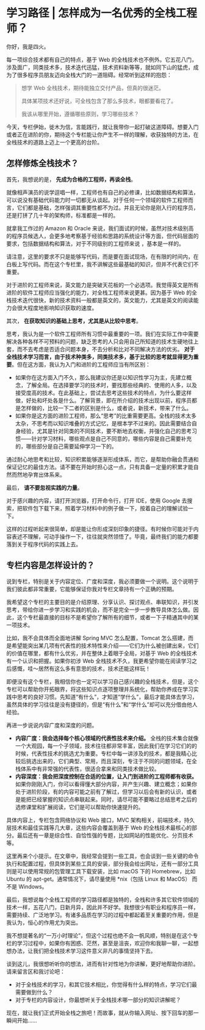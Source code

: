 # 学习路径 | 怎样成为一名优秀的全栈工程师？
你好，我是四火。

每一项综合技术都有自己的特点，基于 Web 的全栈技术也不例外。它五花八门，涉及面广，同类技术多，技术迭代迅猛，技术资料新等等，就如同下山的猛虎，成为了很多程序员朋友迈向全栈大门的一道阻碍。经常听到这样的抱怨：

> 想学 Web 全栈技术，期待能独立交付产品，但真的很迷茫。
>
> 具体某项技术还好说，可全栈包含了那么多技术，眼都要看花了。
>
> 我该从哪里开始，遵循哪些原则，学习哪些技术？

今天，专栏伊始，徙木为信，言能践行，就让我带你一起打破这道障碍。想要入门或者正在进阶的你，期待这个专栏能让你产生不一样的理解，收获独特的方法，在全栈技术的道路上迈上一个更高的台阶。

## 怎样修炼全栈技术？

首先，我想说的是， **先成为合格的工程师，再谈全栈**。

就像相声演员的说学逗唱一样，工程师也有自己的必修课，比如数据结构和算法，可以说没有基础代码能力时一切都无从谈起。对于任何一个领域的软件工程师而言，它们都是基础，怎样强调其重要性都不为过。并且无论你是刚入行的程序员，还是打拼了几十年的架构师，标准都是一样的。

就拿我工作过的 Amazon 和 Oracle 来说，我们面试的时候，虽然对技术级别高的程序员候选人，会更多地考察基于经验和思路的系统设计等方面，但代码层面的要求，包括数据结构和算法，对于不同级别的工程师来说 ，基本是一样的。

请注意，这里的要求不只是能够写代码，而是要在面试现场，在有限的时间内，在白板上写代码。而在这个专栏里，我不讲解这些最基础的知识，但并不代表它们不重要。

对于进阶的工程师来说，英文能力是突破天花板的一个必选项。我觉得英文是所有进阶的软件工程师应当强化的能力，对全栈工程师来说更甚。因为基于 Web 的全栈技术迭代很快，新的技术资料一般都是英文的，英文能力，尤其是英文的阅读能力会很大程度地影响知识获取的速度。

其次， **在获取知识的基础上思考，尤其是从比较中思考**。

思考，我认为是一个软件工程师所有习惯中最重要的一项。我们在实际工作中需要解决各种各样不可预料的问题，缺乏思考的人只会用自己所知道的技术生硬地往上套，而不去考虑是否适合问题本身，不去分析和比对不同解决方法的优劣。 **对于全栈技术学习而言，由于技术种类多，同类技术多，基于比较的思考就显得更为重要**。但在这方面，我认为入门和进阶的工程师应当有所区别：

- 如果你在这方面入门不久，那么我建议你还是以知识性学习为主，先建立概念，了解全局。在选择要学习的技术时，要找那些经典的、使用的人多，以及接受度高的技术。在此基础上，尝试去思考这些技术的特点，为什么要这样做，好处和坏处各是什么。了解背景，即在所介绍的技术出现以前，程序员都是怎样做的，比较一下二者的区别是什么，或者说，新技术，带来了什么。
- 如果你是这方面的进阶工程师，那么“思考”的比重需要更高。全栈的技术太多太杂，不思考而以知识堆叠的方式记忆，是根本学不过来的。因此需要结合自身经验，尤其是针对同类的不同技术，要不断地去权衡，并强化自己的思考习惯——针对学习材料，哪些观点是自己不同意的，哪些内容是自己需要补充的，哪些部分是自己需要延伸学习一下的。

通过耐心地思考和比较，知识积累能够逐渐形成体系，而它，是帮助你融会贯通和保证记忆的最佳方法。请不要在开始时担心这一点，只有具备一定量的积累才能自然而然地孕育出体系来。

最后， **请不要忽视实践的力量**。

对于感兴趣的内容，请打开浏览器，打开命令行，打开 IDE，使用 Google 去搜索，把软件包下载下来，照着学习材料中的例子做一下，按着自己的理解试验一下。

这样的过程听起来很简单，却是能让你形成深刻印象的捷径。有时候你可能对于内容表述不理解，可动手操作一下，往往就突然领悟了。毕竟，最终我们的能力都要落到关于程序代码的实践上去。

## 专栏内容是怎样设计的？

说到专栏，特别是关于内容定位、广度和深度，我必须要做一个说明。这个说明于我们彼此都非常重要，它能够保证你我对专栏文章持有一个正确的预期。

我希望这个专栏的主要目的是介绍原理、分享认识、探讨观点、串联知识，并引发思考，带给你进一步学习和实践的机会，而不是完全一步一步教导具体怎么做。因此，这个专栏最直接的目标不是希望你了解所有的细节，或者一下子精通其中的某一项技术。

比如，我不会具体而全面地讲解 Spring MVC 怎么配置，Tomcat 怎么搭建，而是希望能突出某几项有代表性的技术特性来介绍——它们为什么被创建出来，它们的价值在哪里，都有什么优劣，并在整体上着眼于全局，对基于 Web 的全栈技术有一个认识和把握。如果你初涉 Web 全栈技术不久，我更希望你能在阅读学习之后感慨，哇～居然有这么多有意思的技术，技术还能这样玩！

即便没有这个专栏，我相信你也一定可以学习自己感兴趣的全栈技术，但是，这个专栏可以帮助你开拓眼界，将这些知识点逐项整理并系统化，帮助你养成在学习实践中思考的良好习惯。先知道“有什么”，才知道“学什么”，最后才能具体去学习，虽然具体的学习往往是没有捷径的，但是“有什么”和“学什么”却可以充分借由他人经验。

再进一步说说内容广度和深度的问题。

- **内容广度：我会选择每个核心领域的代表性技术来介绍。** 全栈的技术集合就像一个大观园，每一个子领域，技术往往都非常丰富，因此我们在学习它们的的时候，代表性技术的挑选尤为重要。专栏中每一讲涉及的技术，都是我精心比较后挑选出来的，它们典型、常用，而且深刻，专注于不同的问题领域，在全栈体系中有非常强的代表性，很适合拿来和同类技术做比较。
- **内容深度：我会把深度控制在合适的位置，让入门到进阶的工程师都有收获。** 如果你刚刚入门，你可以看得懂大部分内容，并产生兴趣、建立概念；如果你处于进阶阶段，有的内容可能之前有了解过，但学习以后会有新的认识，或者是能把已经掌握的知识点串联起来。同时，请尽可能不要略过总结思考之后的选修课堂和扩展阅读，它们是可以帮助你快速提升的。

具体内容上，专栏包含网络协议和 Web 接口，MVC 架构相关，前端技术，持久层技术和最佳实践等几大章，这些内容会覆盖到基于 Web 的全栈技术最核心的部分。最后还有一章是综合性、自恰性强的专题，比如网站的性能优化、分页技术等。

这里再来个小提示。在文章中，我经常会提到一些工具，也会谈到一些关键的命令执行和配置过程，但具体到某些工具的安装，部分我会给出网址，还有一部分工具则是可以使用常规的包管理工具下载安装，比如 macOS 下的 Homebrew，比如 Ubuntu 的 apt-get。通常情况下，请尽量使用 \*nix（包括 Linux 和 MacOS） 而不是 Windows。

最后，我想说每个全栈工程师的学习路径都是独特的，全栈和许多其它软件领域的技术一样，五花八门，日新月异，因此并不好学。我想很少有职业和程序员一样，需要持续、广泛地学习。有诸多品质在学习的过程中都起着至关重要的作用，但是我认为，恒心的作用尤为突出。

我不想提著名的“一万小时理论”，但这个过程也绝不会一帆风顺，特别是在这个专栏的学习过程中，如果你有困惑、茫然，甚至是沮丧，欢迎你和我聊一聊，一起想想办法，让我们把全栈技术学习这件意义非凡的事情坚持下去。

谈到这儿，我很想听听你的想法，进而有针对性地为你讲解，更好地帮助你进阶。请来留言区和我讨论吧：

- 对于全栈技术的学习，和其它技术相比，你觉得有什么样的特点，学习它们最需要做到什么？
- 对于专栏的内容设计，你最想听关于全栈技术哪一部分的知识讲解呢？

现在，就让我们正式开始全栈之旅吧！而故事，就从你输入网址、按下回车的那一瞬间开始……